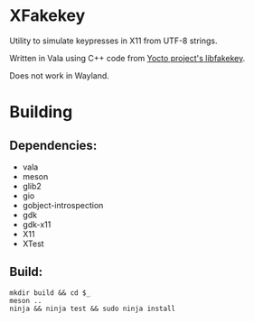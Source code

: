 # XFakekey

Utility to simulate keypresses in X11 from UTF-8 strings.

Written in Vala using C++ code from [Yocto project's libfakekey](https://git.yoctoproject.org/cgit.cgi/libfakekey/).

Does not work in Wayland.

# Building

## Dependencies:

- vala
- meson
- glib2
- gio
- gobject-introspection
- gdk
- gdk-x11
- X11
- XTest

## Build:

    mkdir build && cd $_
    meson ..
    ninja && ninja test && sudo ninja install

